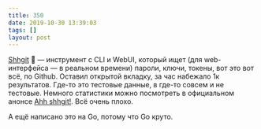 ```yaml
---
title: 350
date: 2019-10-30 13:39:03
tags: []
layout: post
---
```


[Shhgit](https://shhgit.darkport.co.uk/) 🙊 — инструмент с CLI и WebUI, который ищет (для web-интерфейса — в реальном времени) пароли, ключи, токены, вот это вот всё, по Github. Оставил открытой вкладку, за час набежало 1к результатов. Где-то это тестовые данные, в где-то совсем и не тестовые. Немного статистики можно посмотреть в официальном анонсе [Ahh shhgit!](https://darkport.co.uk/blog/ahh-shhgit!/). Всё очень плохо.

А ещё написано это на Go, потому что Go круто.
